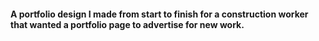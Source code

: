 #### A portfolio design I made from start to finish for a construction worker that wanted a portfolio page to advertise for new work.